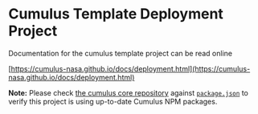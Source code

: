 #  Cumulus Template Deployment Project

Documentation for the cumulus template project can be read online

[https://cumulus-nasa.github.io/docs/deployment.html](https://cumulus-nasa.github.io/docs/deployment.html)

**Note:** Please check [the cumulus core repository](https://github.com/cumulus-nasa/cumulus/) against [`package.json`](./package.json) to verify this project is using up-to-date Cumulus NPM packages.
